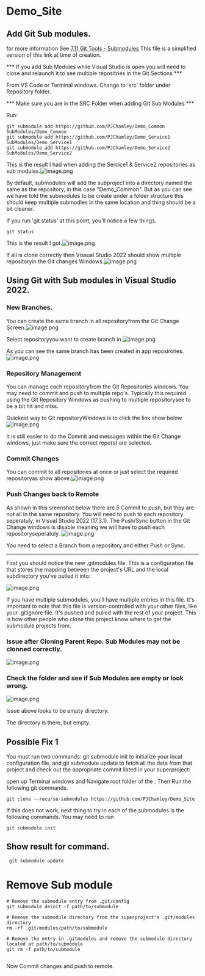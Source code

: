 # Demo_Site

## Add Git Sub modules.
for more information See [7.11 Git Tools - Submodules](https://git-scm.com/book/en/v2/Git-Tools-Submodules)
This file is a simplified version of this link at time of creation.

*** If you add Sub Modules while Visual Studio is open you will need to close and relaunch it to see multiple repositries in the Git Sections ***

From VS Code or Terminal windows.
Change to 'src' folder under Repository folder.

*** Make sure you are in the SRC Folder when adding Git Sub Modules ***

Run:
```
git submodule add https://github.com/PJChamley/Demo_Common SubModules/Demo_Common
git submodule add https://github.com/PJChamley/Demo_Service1 SubModules/Demo_Service1
git submodule add https://github.com/PJChamley/Demo_Service2 SubModules/Demo_Service2
```

This is the result I had when adding the Sercice1 & Service2 repositories as sub modules.![image.png](/.readmemd/git.submodules/add.submodule.command.result.png)

By default, submodules will add the subproject into a directory named the same as the repository, in this case "Demo_Common". But as you can see we have told the submodules to be create under a folder structure this should keep multiple submodles in the same location and thing should be a bit cleaner.

If you run 'git status' at this point, you'll notice a few things.
```
git status
```

This is the result I got.![image.png](/.readmemd/git.submodules/git.status.command.after.just.adding.submodule.png)


If all is clone correctly then Vissual Studio 2022 should show multiple repositoryin the Git changes Windows.![image.png](/.readmemd/git.submodules/visualstudio.2022.MultipleRepoSupport.png)

## Using Git with Sub modules in Visual Studio 2022.
### New Branches.

You can create the same branch in all repositoryfrom the Git Change Screen.![image.png](/.readmemd/git.submodules/visualstudio.2022.MultipleRepo.CreateBranch.1.png)

Select repositoryyou want to create branch in.![image.png](/.readmemd/git.submodules/visualstudio.2022.MultipleRepo.CreateBranch.2.png)

As you can see the same branch has been created in app reposiroties.![image.png](/.readmemd/git.submodules/visualstudio.2022.MultipleRepo.CreateBranch.4.png)


### Repository Management
You can manage each repositoryfrom the Git Repositories windows.
You may need to commit and push to multiple repo's. Typically this required using the Git Repository Windows as pushing to multiple repositorysee to be a bit hit and miss.

Quickest way to Git repositoryWindows is to click the link show below.![image.png](/.readmemd/git.submodules/visualstudio.2022.GitRepoLinkFromGitChanges.png)

It is still easier to do the Commit and messages within the Git Change windows, just make sure the correct repo(s) are selected. 


### Commit Changes
You can commit to all repositories at once or just select the required repositoryas show above.![image.png](/.readmemd/git.submodules/visualstudio.2022.MultipleRepo.CommitAllRepos.png)

### Push Changes back to Remote
As shown in this sreenshot below there are 5 Commit to push, but they are not all in the same repository.
You will need to push to each repository seperatuly, in Visual Studio 2022 (17.3.1). The Push/Sync button in the Git Change windows is disable meaning we will have to push each repositoryseperatuly. ![image.png](/.readmemd/git.submodules/visualstudio.2022.MultipleRepo.MultipleCommit.Issue.png)

You need to select a Branch from a repository and either Push or Sync.




---

First you should notice the new .gitmodules file. This is a configuration file that stores the mapping between the project's URL and the local subdirectory you've pulled it into:

![image.png](/.readmemd/git.submodules/.gitmodules.example.content.png)

If you have multiple submodules, you'll have multiple entries in this file. It's important to note that this file is version-controlled with your other files, like your .gitignore file. It's pushed and pulled with the rest of your project. This is how other people who clone this project know where to get the submodule projects from.



### Issue after Cloning Parent Repo. Sub Modules may not be clonned correctly.

![image.png](/.readmemd/git.submodules/git.error1.png)


### Check the folder and see if Sub Modules are empty or look wrong.

![image.png](/.readmemd/git.submodules/git.submodule.pull.not.worked.png)

Issue above looks to be empty directory.

The directory is there, but empty. 



## Possible Fix 1
You must run two commands: git submodule init to initialize your local configuration file, and git submodule update to fetch all the data from that project and check out the appropriate commit listed in your superproject:

open up Terminal windows and Navigate root folder of the .
Then Run the following git commands.


```
git clone --recurse-submodules https://github.com/PJChamley/Demo_Site
```

If this does not work, next thing to try in each of the submodules is the following commands.
You may need to run 


```
git submodule init
```
 ## Show result for command.

```
 git submodule update
```


# Remove Sub module

```
# Remove the submodule entry from .git/config
git submodule deinit -f path/to/submodule

# Remove the submodule directory from the superproject's .git/modules directory
rm -rf .git/modules/path/to/submodule

# Remove the entry in .gitmodules and remove the submodule directory located at path/to/submodule
git rm -f path/to/submodule


```

Now Commit changes and push to remote.
